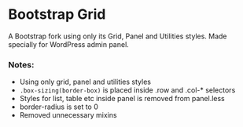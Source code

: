 # Bootstrap Grid

A Bootstrap fork using only its Grid, Panel and Utilities styles. Made specially for WordPress admin panel.

### Notes:
 * Using only grid, panel and utilities styles
 * `.box-sizing(border-box)` is placed inside .row and .col-* selectors
 * Styles for list, table etc inside panel is removed from panel.less
 * border-radius is set to 0
 * Removed unnecessary mixins
